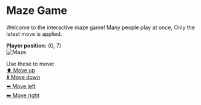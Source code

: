 # Maze Game  
Welcome to the interactive maze game! Many people play at once, Only the latest move is applied.

**Player position:** (0, 7)  
![Maze](https://github-maze-game.vercel.app/images/pos_0_7.png?t=1760732594574)

Use these to move:  
[⬆️ Move up](https://github-maze-game.vercel.app/move/0_7_w)  
[⬇️ Move down](https://github-maze-game.vercel.app/move/0_7_s)  
[⬅️ Move left](https://github-maze-game.vercel.app/move/0_7_a)  
[➡️ Move right](https://github-maze-game.vercel.app/move/0_7_d)
